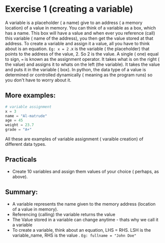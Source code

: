 # Exercise 1 (creating a variable)
A variable is a placeholder ( a name) give to an address ( a memory location) of a value in memory.
You can think of a variable as a box, which has a name. This box will have a value and when ever you reference (call) this variable ( name of the address), you then get the value stored at that address.
To create a variable and assign it a value, all you have to think about is an equation.
`Eg: x = 2` .x is the variable ( the placeholder) that points to the address of the value, 2. So 2 is the value. A single ( one) equal to sign, `=` is known as the assignment operator. It takes what is on the right ( the value) and assigns it to whats on the left (the variable). It takes the value and puts it in the variable ( box).
In python, the data type of a value is determined or controlled dynamically ( meaning as the program runs) so you don't have to worry about it.

## More examples: 

``` python
# variable assignment
x = 3
name = "Al-matrude"
age = 45
weight = 23.7
grade = "A+"
```

All these are examples of variable assignment ( varaible creation) of different data types.

## Practicals

* Create 10 variables and assign them values of your choice ( perhaps, as above).

## Summary:

* A variable represents the name given to the memory address (location of a value in memory).
* Referencing (calling) the variable returns the value
* The Value stored in a variable can change anytime - thats why we call it a variable
* To create a variable, think about an equation, LHS = RHS. LSH is the variable_name, RHS is the value . `Eg: fullname = "John Doe"` 

